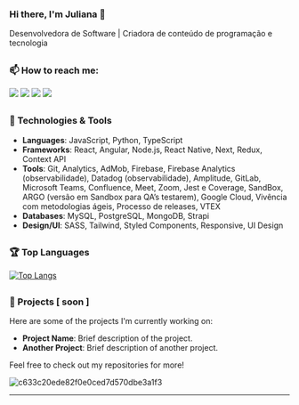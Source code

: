 ### Hi there, I'm Juliana 👋
Desenvolvedora de Software | Criadora de conteúdo de programação e tecnologia

##

### 📫 How to reach me:
<div> 
  <a href="https://techjuliana.com.br/" target="_blank"><img src="https://img.shields.io/badge/YouTube-FF0000?style=for-the-badge&logo=youtube&logoColor=white" target="_blank"></a>
  <a href="https://www.instagram.com/tech.juliana" target="_blank"><img src="https://img.shields.io/badge/-Instagram-%23E4405F?style=for-the-badge&logo=instagram&logoColor=white" target="_blank"></a>
 	<a href="https://www.twitch.tv/techjuliana" target="_blank"><img src="https://img.shields.io/badge/Twitch-9146FF?style=for-the-badge&logo=twitch&logoColor=white" target="_blank"></a>
  <a href="https://www.linkedin.com/in/techjuliana" target="_blank"><img src="https://img.shields.io/badge/-LinkedIn-%230077B5?style=for-the-badge&logo=linkedin&logoColor=white" target="_blank"></a> 
</div>

 ##
 
### 🔧 Technologies & Tools
- **Languages**: JavaScript, Python, TypeScript
- **Frameworks**: React, Angular, Node.js, React Native, Next, Redux, Context API
- **Tools**: Git, Analytics, AdMob, Firebase, Firebase Analytics (observabilidade), Datadog (observabilidade), Amplitude, GitLab, Microsoft Teams, Confluence, Meet, Zoom, Jest e Coverage, SandBox, ARGO (versão em Sandbox para QA’s testarem), Google Cloud, Vivência com metodologias ágeis, Processo de releases, VTEX
- **Databases**: MySQL, PostgreSQL, MongoDB, Strapi
- **Design/UI**: SASS, Tailwind, Styled Components, Responsive, UI Design

##

### 🏆 Top Languages
[![Top Langs](https://github-readme-stats.vercel.app/api/top-langs/?username=techjuliana&layout=compact&theme=radical)](https://github.com/anuraghazra/github-readme-stats)

##

###

### 🌟 Projects [ soon ]
Here are some of the projects I'm currently working on:

- **Project Name**: Brief description of the project.
- **Another Project**: Brief description of another project.

Feel free to check out my repositories for more!
 
![c633c20ede82f0e0ced7d570dbe3a1f3](https://user-images.githubusercontent.com/70382532/138322189-2db8df52-9dcb-40a0-88a8-c365466bd33d.gif)
  <hr>
